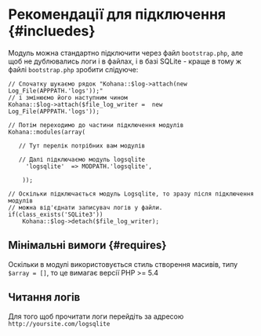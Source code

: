 # Рекомендації для підключення {#incluedes}
Модуль можна стандартно підключити через файл `bootstrap.php`, але щоб не дублювались логи і в файлах, і в базі SQLite - краще в тому ж файлі `bootstrap.php` зробити слідуюче:
~~~
// Спочатку шукаємо рядок "Kohana::$log->attach(new Log_File(APPPATH.'logs'));"
// і змінюємо його наступним чином
Kohana::$log->attach($file_log_writer =  new Log_File(APPPATH.'logs'));

// Потім переходимо до частини підключення модулів
Kohana::modules(array(

   // Тут перелік потрібних вам модулів

   // Далі підключаємо модуль logsqlite
	 'logsqlite'  => MODPATH.'logsqlite',

	));

// Оскільки підключається модуль Logsqlite, то зразу після підключення модулів
// можна від'єднати записувач логів у файли.
if(class_exists('SQLite3'))
	Kohana::$log->detach($file_log_writer);
~~~
## Мінімальні вимоги {#requires}
Оскільки в модулі використовується стиль створення масивів, типу `$array = []`, то це вимагає версії PHP >= 5.4
## Читання логів
Для того щоб прочитати логи перейдіть за адресою `http://yoursite.com/logsqlite`